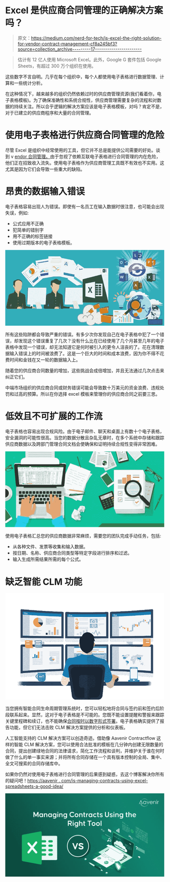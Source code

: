 # Excel 是供应商合同管理的正确解决方案吗？

> 原文：<https://medium.com/nerd-for-tech/is-excel-the-right-solution-for-vendor-contract-management-cf8a245bf3?source=collection_archive---------17----------------------->

> 估计有 12 亿人使用 Microsoft Excel。此外，Google G 套件包括 Google Sheets，有超过 300 万个组织在使用。

这些数字不言自明。几乎在每个组织中，每个人都使用电子表格进行数据管理、计算和一些统计分析。

在这种情况下，越来越多的组织仍然依赖过时的供应商管理资源(我们看着你，电子表格模板)。为了确保准确性和系统合规性，供应商管理需要复杂的流程和对数据的持续关注。所以合乎逻辑的解决方案应该是电子表格模板，对吗？肯定不是，对于已建立的供应商程序和大量的合同管理。

# 使用电子表格进行供应商合同管理的危险

尽管 Excel 是组织中经常使用的工具，但它并不总是能提供公司需要的好处。谈到 v [endor 合同管理。](https://aavenir.com/blog/Procurement-Glossary/vendor-contract-management/)由于忽视了依赖互联电子表格进行合同管理的内在危险，他们正在招致收入流失。使用电子表格作为供应商管理工具既不有效也不实用。这尤其是因为它们会导致一些重大的缺陷。

# 昂贵的数据输入错误

电子表格容易出现人为错误。即使有一名员工在输入数据时很注意，也可能会出现失误，例如:

*   公式应用不正确
*   犯简单的错别字
*   用不正确的标签链接
*   使用过期版本的电子表格模板。

![](img/5bc2d6569e32f9e0dd11a5d67056d083.png)

所有这些陷阱都会导致严重的错误。有多少次你发现自己在电子表格中犯了一个错误，却发现这个错误重复了几次？没有什么比在已经使用了几个月甚至几年的电子表格中发现一个错误，却无法知道它是何时被引入的更令人沮丧的了。花在清理数据输入错误上的时间被浪费了。这是一个巨大的时间和成本浪费，因为你不得不花费时间和金钱在又一轮的数据输入上。

随着您的供应商合同数量的增加，这些挑战会成倍增加，并且无法通过几次点击来纠正它们。

中端市场组织的供应商合同或财务错误可能会导致数十万美元的资金浪费、违规处罚和过高的预算。所以在你选择 excel 模板来管理你的供应商合同之前要三思。

# 低效且不可扩展的工作流

电子表格也容易出现合规风险。由于电子邮件、聊天和桌面上有数十个电子表格，安全漏洞的可能性很高。当您的数据分散且杂乱无章时，在多个系统中存储和跟踪供应商数据以及跨部门管理合同文档会使确保和证明持续合规性变得非常困难。

![](img/06ec96f2d836b890ba411f96110cbe43.png)

使用电子表格汇总您的供应商数据非常麻烦，需要您的团队完成手动任务，包括:

*   从各种文件、发票等收集和输入数据。
*   按日期、名称、供应商合同类型等特定字段进行排序和过滤。
*   输入生成所需结果所需的每个公式。

# 缺乏智能 CLM 功能

![](img/63b76c1a3a5e4a36071b7587f004cc07.png)

当您拥有智能合同生命周期管理系统时，您可以轻松地将合同与签约前和签约后阶段联系起来。显然，这对于电子表格是不可能的。您既不能设置提醒和警报来跟踪关键里程碑和续订，也不能确保[合同按时以数字形式签署](https://aavenir.com/ai-to-overcome-challenges-of-managing-contracts-getting-digitally-signed-on-time/)。电子表格确实提供了报告功能，但它们无法击败 CLM 解决方案提供的分析和仪表板。

人工智能支持的 CLM 解决方案可以创造奇迹。借助像 Aavenir Contractflow 这样的智能 CLM 解决方案，您可以使用合法批准的模板在几分钟内创建无限数量的合同，提出创建绿地合同的法律请求，简化工作流程和谈判，并维护关于谁在何时做了什么的单一事实来源；并将所有合同存储在一个具有版本控制的全局、集中、全文可搜索的合同存储库中。

如果你仍然对使用电子表格进行合同管理的后果感到疑惑，去这个博客解决你所有的疑问吧！[https://aavenir . com/is-managing-contracts-using-excel-spreadsheets-a-good-idea/](https://aavenir.com/is-managing-contracts-using-excel-spreadsheets-a-good-idea/)

![](img/1456f1e2fe2d68f16f536a6e34ba65ab.png)